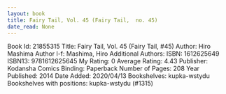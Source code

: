 ```yaml
---
layout: book
title: Fairy Tail, Vol. 45 (Fairy Tail,  no. 45)
date_read: None
---
```


Book Id: 21855315
Title: Fairy Tail, Vol. 45 (Fairy Tail, #45)
Author: Hiro Mashima
Author l-f: Mashima, Hiro
Additional Authors: 
ISBN: 1612625649
ISBN13: 9781612625645
My Rating: 0
Average Rating: 4.43
Publisher: Kodansha Comics
Binding: Paperback
Number of Pages: 208
Year Published: 2014
Date Added: 2020/04/13
Bookshelves: kupka-wstydu
Bookshelves with positions: kupka-wstydu (#1315)

